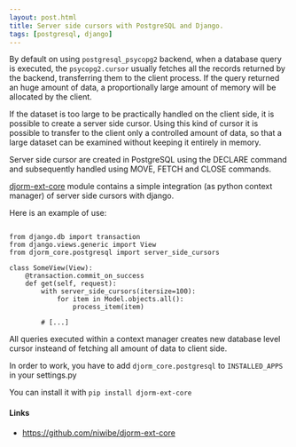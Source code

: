 ```yaml
---
layout: post.html
title: Server side cursors with PostgreSQL and Django.
tags: [postgresql, django]
---
```


By default on using ``postgresql_psycopg2`` backend, when a database query is executed, the ``psycopg2.cursor`` usually fetches all the records returned by the backend, transferring them to the client process. If the query returned an huge amount of data, a proportionally large amount of memory will be allocated by the client.

If the dataset is too large to be practically handled on the client side, it is possible to create a server side cursor. Using this kind of cursor it is possible to transfer to the client only a controlled amount of data, so that a large dataset can be examined without keeping it entirely in memory.

Server side cursor are created in PostgreSQL using the DECLARE command and subsequently handled using MOVE, FETCH and CLOSE commands.

[djorm-ext-core][1] module contains a simple integration (as python context manager) of server side cursors with django.

Here is an example of use:

~~~ { python }

from django.db import transaction
from django.views.generic import View
from djorm_core.postgresql import server_side_cursors

class SomeView(View):
    @transaction.commit_on_success
    def get(self, request):
        with server_side_cursors(itersize=100):
            for item in Model.objects.all():
                process_item(item)

        # [...]
~~~

All queries executed within a context manager creates new database level cursor insteand of fetching all amount of data to client side.

In order to work, you have to add ``djorm_core.postgresql`` to ``INSTALLED_APPS`` in your settings.py

You can install it with ``pip install djorm-ext-core``


#### Links ####

* https://github.com/niwibe/djorm-ext-core

[1]: https://github.com/niwibe/djorm-ext-core

